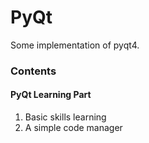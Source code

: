 # PyQt
Some implementation of pyqt4.

### Contents
#### PyQt Learning Part
1. Basic skills learning  
2. A simple code manager
